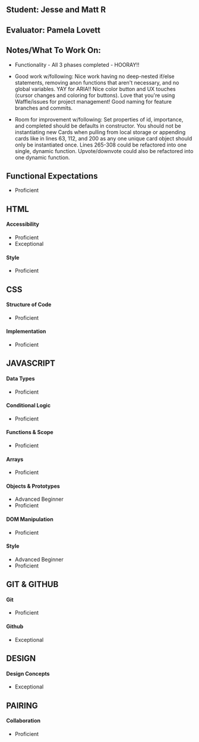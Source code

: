 ## Student: Jesse and Matt R
## Evaluator: Pamela Lovett
## Notes/What To Work On:

- Functionality - All 3 phases completed - HOORAY!!

- Good work w/following:
	Nice work having no deep-nested if/else statements, removing anon functions that aren't necessary, and no global variables. YAY for ARIA!! Nice color button and UX touches (cursor changes and coloring for buttons). Love that you're using Waffle/issues for project management! Good naming for feature branches and commits.

- Room for improvement w/following:
	Set properties of id, importance, and completed should be defaults in constructor. You should not be instantiating new Cards when pulling from local storage or appending cards like in lines 63, 112, and 200 as any one unique card object should only be instantiated once. Lines 265-308 could be refactored into one single, dynamic function. Upvote/downvote could also be refactored into one dynamic function.

## Functional Expectations

* Proficient  

## HTML

#### Accessibility

* Proficient  
* Exceptional  

#### Style

* Proficient  

## CSS

#### Structure of Code

* Proficient  
 
#### Implementation
 
* Proficient  

## JAVASCRIPT

#### Data Types

* Proficient   

#### Conditional Logic

* Proficient  

#### Functions & Scope

* Proficient  

#### Arrays

* Proficient   

#### Objects & Prototypes
 
* Advanced Beginner
* Proficient   

#### DOM Manipulation
 
* Proficient  

#### Style

* Advanced Beginner
* Proficient  

## GIT & GITHUB

#### Git

* Proficient  

#### Github
  
* Exceptional  

## DESIGN

#### Design Concepts
  
* Exceptional  

## PAIRING

#### Collaboration
  
* Proficient  